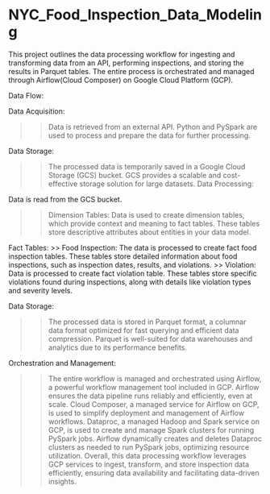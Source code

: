 # NYC_Food_Inspection_Data_Modeling

This project outlines the data processing workflow for ingesting and transforming data from an API, performing inspections, and storing the results in Parquet tables. The entire process is orchestrated and managed through Airflow(Cloud Composer) on Google Cloud Platform (GCP).

Data Flow:

Data Acquisition:
  >> Data is retrieved from an external API.
  >> Python and PySpark are used to process and prepare the data for further processing.
  
Data Storage:
  >> The processed data is temporarily saved in a Google Cloud Storage (GCS) bucket.
  >> GCS provides a scalable and cost-effective storage solution for large datasets.
  >> Data Processing:

Data is read from the GCS bucket.
  >> Dimension Tables: Data is used to create dimension tables, which provide context and meaning to fact tables. These tables store descriptive attributes about entities in your data model.
  
  Fact Tables:
    >> Food Inspection: The data is processed to create fact food inspection tables. These tables store detailed information about food inspections, such as inspection dates, results, and violations.
    >> Violation: Data is processed to create fact violation table. These tables store specific violations found during inspections, along with details like violation types and severity levels.

Data Storage:
  >> The processed data is stored in Parquet format, a columnar data format optimized for fast querying and efficient data compression. Parquet is well-suited for data warehouses and analytics due to its performance benefits.
  
Orchestration and Management:
  >> The entire workflow is managed and orchestrated using Airflow, a powerful workflow management tool included in GCP. Airflow ensures the data pipeline runs reliably and efficiently, even at scale.
  >> Cloud Composer, a managed service for Airflow on GCP, is used to simplify deployment and management of Airflow workflows.
  >> Dataproc, a managed Hadoop and Spark service on GCP, is used to create and manage Spark clusters for running PySpark jobs. Airflow dynamically creates and deletes Dataproc clusters as needed to run PySpark jobs, optimizing resource utilization.
  >> Overall, this data processing workflow leverages GCP services to ingest, transform, and store inspection data efficiently, ensuring data availability and facilitating data-driven insights.
